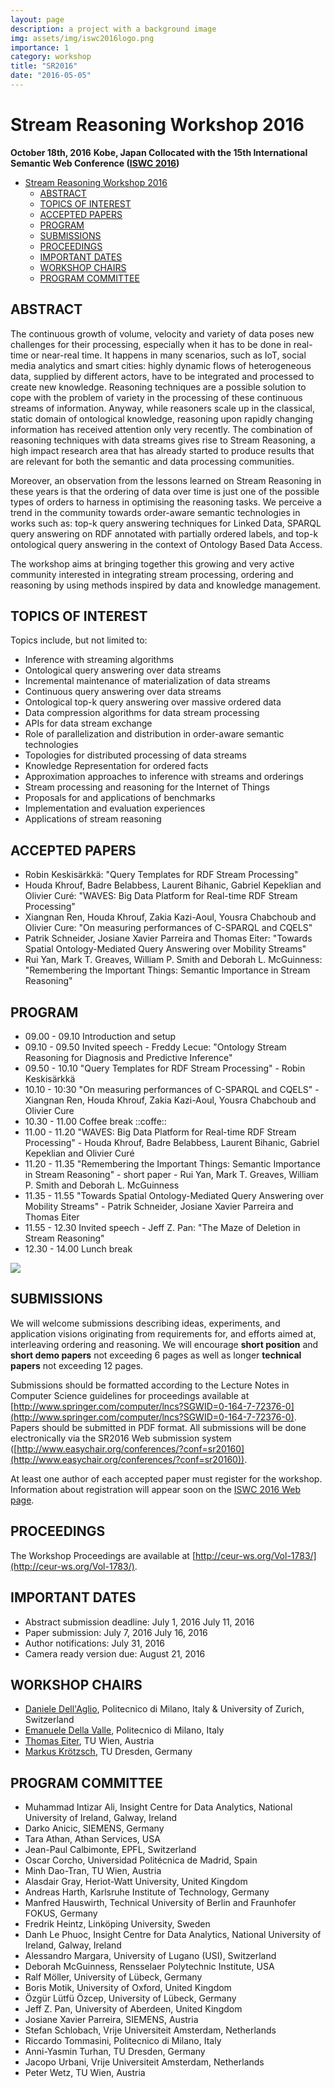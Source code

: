 ```yaml
---
layout: page
description: a project with a background image
img: assets/img/iswc2016logo.png
importance: 1
category: workshop
title: "SR2016"
date: "2016-05-05"
---
```


# Stream Reasoning Workshop 2016

**October 18th, 2016** **Kobe, Japan Collocated with the 15th International Semantic Web Conference ([ISWC 2016](http://iswc2016.semanticweb.org/))**

- [Stream Reasoning Workshop 2016](#stream-reasoning-workshop-2016)
  - [ABSTRACT](#abstract)
  - [TOPICS OF INTEREST](#topics-of-interest)
  - [ACCEPTED PAPERS](#accepted-papers)
  - [PROGRAM](#program)
  - [SUBMISSIONS](#submissions)
  - [PROCEEDINGS](#proceedings)
  - [IMPORTANT DATES](#important-dates)
  - [WORKSHOP CHAIRS](#workshop-chairs)
  - [PROGRAM COMMITTEE](#program-committee)

## ABSTRACT

The continuous growth of volume, velocity and variety of data poses new challenges for their processing, especially when it has to be done in real-time or near-real time. It happens in many scenarios, such as IoT, social media analytics and smart cities: highly dynamic flows of heterogeneous data, supplied by different actors, have to be integrated and processed to create new knowledge. Reasoning techniques are a possible solution to cope with the problem of variety in the processing of these continuous streams of information. Anyway, while reasoners scale up in the classical, static domain of ontological knowledge, reasoning upon rapidly changing information has received attention only very recently. The combination of reasoning techniques with data streams gives rise to Stream Reasoning, a high impact research area that has already started to produce results that are relevant for both the semantic and data processing communities.

Moreover, an observation from the lessons learned on Stream Reasoning in these years is that the ordering of data over time is just one of the possible types of orders to harness in optimising the reasoning tasks. We perceive a trend in the community towards order-aware semantic technologies in works such as: top-k query answering techniques for Linked Data, SPARQL query answering on RDF annotated with partially ordered labels, and top-k ontological query answering in the context of Ontology Based Data Access.

The workshop aims at bringing together this growing and very active community interested in integrating stream processing, ordering and reasoning by using methods inspired by data and knowledge management.

## TOPICS OF INTEREST

Topics include, but not limited to:

- Inference with streaming algorithms
- Ontological query answering over data streams
- Incremental maintenance of materialization of data streams
- Continuous query answering over data streams
- Ontological top-k query answering over massive ordered data
- Data compression algorithms for data stream processing
- APIs for data stream exchange
- Role of parallelization and distribution in order-aware semantic technologies
- Topologies for distributed processing of data streams
- Knowledge Representation for ordered facts
- Approximation approaches to inference with streams and orderings
- Stream processing and reasoning for the Internet of Things
- Proposals for and applications of benchmarks
- Implementation and evaluation experiences
- Applications of stream reasoning

## ACCEPTED PAPERS

- Robin Keskisärkkä: "Query Templates for RDF Stream Processing"
- Houda Khrouf, Badre Belabbess, Laurent Bihanic, Gabriel Kepeklian and Olivier Curé: "WAVES: Big Data Platform for Real-time RDF Stream Processing"
- Xiangnan Ren, Houda Khrouf, Zakia Kazi-Aoul, Yousra Chabchoub and Olivier Cure: "On measuring performances of C-SPARQL and CQELS"
- Patrik Schneider, Josiane Xavier Parreira and Thomas Eiter: "Towards Spatial Ontology-Mediated Query Answering over Mobility Streams"
- Rui Yan, Mark T. Greaves, William P. Smith and Deborah L. McGuinness: "Remembering the Important Things: Semantic Importance in Stream Reasoning"

## PROGRAM


- 09.00 - 09.10 Introduction and setup
- 09.10 - 09.50 Invited speech - Freddy Lecue: "Ontology Stream Reasoning for Diagnosis and Predictive Inference"
- 09.50 - 10.10 "Query Templates for RDF Stream Processing" - Robin Keskisärkkä 
- 10.10 - 10:30 "On measuring performances of C-SPARQL and CQELS" - Xiangnan Ren, Houda Khrouf, Zakia Kazi-Aoul, Yousra Chabchoub and Olivier Cure
- 10.30 - 11.00 Coffee break ::coffe::
- 11.00 - 11.20 "WAVES: Big Data Platform for Real-time RDF Stream Processing" - Houda Khrouf, Badre Belabbess, Laurent Bihanic, Gabriel Kepeklian and Olivier Curé 
- 11.20 - 11.35 "Remembering the Important Things: Semantic Importance in Stream Reasoning" - short paper - Rui Yan, Mark T. Greaves, William P. Smith and Deborah L. McGuinness
- 11.35 - 11.55 "Towards Spatial Ontology-Mediated Query Answering over Mobility Streams" - Patrik Schneider, Josiane Xavier Parreira and Thomas Eiter 
- 11.55 - 12.30 Invited speech - Jeff Z. Pan: "The Maze of Deletion in Stream Reasoning"
- 12.30 - 14.00 Lunch break

![](https://www.slideshare.net/dellaglio/summary-of-the-stream-reasoning-workshop-at-iswc-2016)

## SUBMISSIONS

We will welcome submissions describing ideas, experiments, and application visions originating from requirements for, and efforts aimed at, interleaving ordering and reasoning. We will encourage **short position** and **short demo papers** not exceeding 6 pages as well as longer **technical papers** not exceeding 12 pages.

Submissions should be formatted according to the Lecture Notes in Computer Science guidelines for proceedings available at [http://www.springer.com/computer/lncs?SGWID=0-164-7-72376-0](http://www.springer.com/computer/lncs?SGWID=0-164-7-72376-0). Papers should be submitted in PDF format. All submissions will be done electronically via the SR2016 Web submission system ([http://www.easychair.org/conferences/?conf=sr20160](http://www.easychair.org/conferences/?conf=sr20160)).

At least one author of each accepted paper must register for the workshop. Information about registration will appear soon on the [ISWC 2016 Web page](http://iswc2016.semanticweb.org/).

## PROCEEDINGS

The Workshop Proceedings are available at [http://ceur-ws.org/Vol-1783/](http://ceur-ws.org/Vol-1783/).

## IMPORTANT DATES

- Abstract submission deadline: July 1, 2016 July 11, 2016
- Paper submission: July 7, 2016 July 16, 2016
- Author notifications: July 31, 2016
- Camera ready version due: August 21, 2016

## WORKSHOP CHAIRS

- [Daniele Dell'Aglio](http://www.dellaglio.org/), Politecnico di Milano, Italy & University of Zurich, Switzerland
- [Emanuele Della Valle](http://emanueledellavalle.org), Politecnico di Milano, Italy
- [Thomas Eiter](http://www.kr.tuwien.ac.at/staff/eiter/), TU Wien, Austria
- [Markus Krötzsch](http://korrekt.org/), TU Dresden, Germany

## PROGRAM COMMITTEE

- Muhammad Intizar Ali, Insight Centre for Data Analytics, National University of Ireland, Galway, Ireland
- Darko Anicic, SIEMENS, Germany
- Tara Athan, Athan Services, USA
- Jean-Paul Calbimonte, EPFL, Switzerland
- Oscar Corcho, Universidad Politécnica de Madrid, Spain
- Minh Dao-Tran, TU Wien, Austria
- Alasdair Gray, Heriot-Watt University, United Kingdom
- Andreas Harth, Karlsruhe Institute of Technology, Germany
- Manfred Hauswirth, Technical University of Berlin and Fraunhofer FOKUS, Germany
- Fredrik Heintz, Linköping University, Sweden
- Danh Le Phuoc, Insight Centre for Data Analytics, National University of Ireland, Galway, Ireland
- Alessandro Margara, University of Lugano (USI), Switzerland
- Deborah McGuinness, Rensselaer Polytechnic Institute, USA
- Ralf Möller, University of Lübeck, Germany
- Boris Motik, University of Oxford, United Kingdom
- Özgür Lütfü Özcep, University of Lübeck, Germany
- Jeff Z. Pan, University of Aberdeen, United Kingdom
- Josiane Xavier Parreira, SIEMENS, Austria
- Stefan Schlobach, Vrije Universiteit Amsterdam, Netherlands
- Riccardo Tommasini, Politecnico di Milano, Italy
- Anni-Yasmin Turhan, TU Dresden, Germany
- Jacopo Urbani, Vrije Universiteit Amsterdam, Netherlands
- Peter Wetz, TU Wien, Austria
